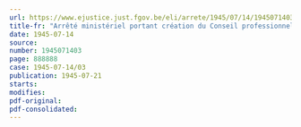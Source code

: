 ```yaml
---
url: https://www.ejustice.just.fgov.be/eli/arrete/1945/07/14/1945071403/justel
title-fr: "Arrêté ministériel portant création du Conseil professionnel du Commerce de Détail en Charbons"
date: 1945-07-14
source:
number: 1945071403
page: 888888
case: 1945-07-14/03
publication: 1945-07-21
starts:
modifies:
pdf-original:
pdf-consolidated:
---
```


